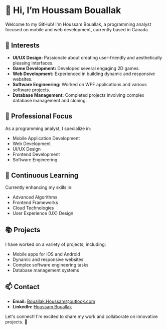 # 👋 Hi, I’m Houssam Bouallak

Welcome to my GitHub! I'm Houssam Bouallak, a programming analyst focused on mobile and web development, currently based in Canada.

## 👀 Interests

- **UI/UX Design:** Passionate about creating user-friendly and aesthetically pleasing interfaces.
- **Game Development:** Developed several engaging 2D games.
- **Web Development:** Experienced in building dynamic and responsive websites.
- **Software Engineering:** Worked on WPF applications and various software projects.
- **Database Management:** Completed projects involving complex database management and cloning.

## 💼 Professional Focus

As a programming analyst, I specialize in:
- Mobile Application Development
- Web Development
- UI/UX Design
- Frontend Development
- Software Engineering

## 🌱 Continuous Learning

Currently enhancing my skills in:
- Advanced Algorithms
- Frontend Frameworks
- Cloud Technologies
- User Experience (UX) Design

## 📚 Projects

I have worked on a variety of projects, including:
- Mobile apps for iOS and Android
- Dynamic and responsive websites
- Complex software engineering tasks
- Database management systems

## 📫 Contact

- **Email:** [Bouallak.Houssam@outlook.com](mailto:Bouallak.Houssam@outlook.com)
- **LinkedIn:** [Houssam Bouallak](https://www.linkedin.com/in/houssambouallak/)

Let's connect! I'm excited to share my work and collaborate on innovative projects. 🚀
